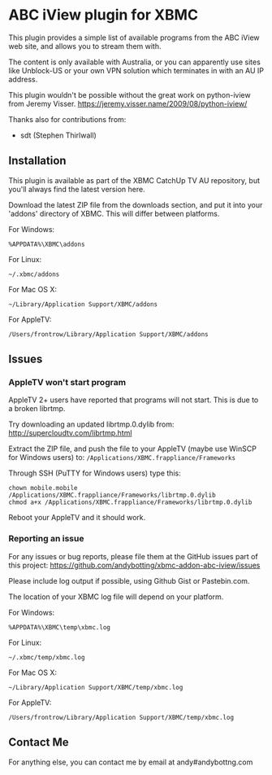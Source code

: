 ABC iView plugin for XBMC
================================

This plugin provides a simple list of available programs from the ABC iView 
web site, and allows you to stream them with.

The content is only available with Australia, or you can apparently use sites
like Unblock-US or your own VPN solution which terminates in with an AU IP 
address.

This plugin wouldn't be possible without the great work on python-iview from
Jeremy Visser.
https://jeremy.visser.name/2009/08/python-iview/

Thanks also for contributions from:
  * sdt (Stephen Thirlwall)

Installation
------------
This plugin is available as part of the XBMC CatchUp TV AU repository, but
you'll always find the latest version here.

Download the latest ZIP file from the downloads section, and put it into your
'addons' directory of XBMC. This will differ between platforms.

For Windows:
```
%APPDATA%\XBMC\addons
```

For Linux:
```
~/.xbmc/addons
```

For Mac OS X:
```
~/Library/Application Support/XBMC/addons
```

For AppleTV:
```
/Users/frontrow/Library/Application Support/XBMC/addons
```

Issues
------

### AppleTV won't start program

AppleTV 2+ users have reported that programs will not start. This is due to
a broken librtmp.

Try downloading an updated librtmp.0.dylib from:
http://supercloudtv.com/librtmp.html

Extract the ZIP file, and push the file to your AppleTV (maybe use WinSCP for
Windows users) to: ```/Applications/XBMC.frappliance/Frameworks```

Through SSH (PuTTY for Windows users) type this:
```
chown mobile.mobile /Applications/XBMC.frappliance/Frameworks/librtmp.0.dylib
chmod a+x /Applications/XBMC.frappliance/Frameworks/librtmp.0.dylib
```

Reboot your AppleTV and it should work.

### Reporting an issue

For any issues or bug reports, please file them at the GitHub issues part of
this project:
https://github.com/andybotting/xbmc-addon-abc-iview/issues

Please include log output if possible, using Github Gist or Pastebin.com.

The location of your XBMC log file will depend on your platform.

For Windows:
```
%APPDATA%\XBMC\temp\xbmc.log
```

For Linux:
```
~/.xbmc/temp/xbmc.log
```

For Mac OS X:
```
~/Library/Application Support/XBMC/temp/xbmc.log
```

For AppleTV:
```
/Users/frontrow/Library/Application Support/XBMC/temp/xbmc.log
```

Contact Me
----------
For anything else, you can contact me by email at andy#andybottng.com
